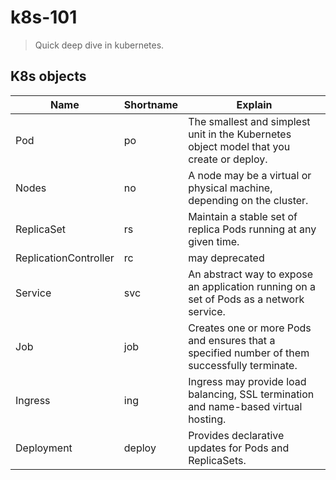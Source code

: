 # k8s-101
> Quick deep dive in kubernetes.

## K8s objects

| Name | Shortname | Explain |
| --- | --- | --- |
| Pod | po | The smallest and simplest unit in the Kubernetes object model that you create or deploy. |
| Nodes | no | A node may be a virtual or physical machine, depending on the cluster. |
| ReplicaSet | rs | Maintain a stable set of replica Pods running at any given time. |
| ReplicationController | rc | may deprecated |
| Service | svc | An abstract way to expose an application running on a set of Pods as a network service. |
| Job | job | Creates one or more Pods and ensures that a specified number of them successfully terminate. |
| Ingress | ing | Ingress may provide load balancing, SSL termination and name-based virtual hosting. |
| Deployment | deploy | Provides declarative updates for Pods and ReplicaSets. |
